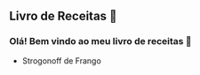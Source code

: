 ## Livro de Receitas :book:

### Olá! Bem vindo ao meu livro de receitas :notebook:

- Strogonoff de Frango

